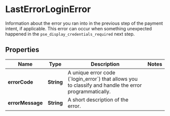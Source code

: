 

# LastErrorLoginError

Information about the error you ran into in the previous step of the payment intent, if applicable. This error can occur when something unexpected happened in the `pse_display_credentials_required` next step.

## Properties

| Name | Type | Description | Notes |
|------------ | ------------- | ------------- | -------------|
|**errorCode** | **String** | A unique error code (&#x60;login_error&#x60;) that allows you to classify and handle the error programmatically. |  |
|**errorMessage** | **String** | A short description of the error. |  |



